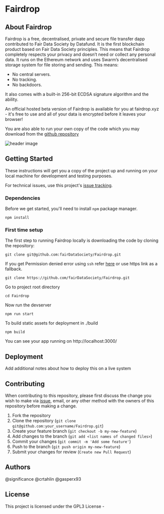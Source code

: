 # Fairdrop

## About Fairdrop
Fairdrop is a free, decentralised, private and secure file transfer dapp contributed to Fair Data Society by Datafund. It is the first blockchain product based on Fair Data Society principles. This means that Fairdrop completely respects your privacy and doesn’t need or collect any personal data. It runs on the Ethereum network and uses Swarm’s decentralised storage system for file storing and sending. This means:

* No central servers.
* No tracking.
* No backdoors.

It also comes with a built-in 256-bit ECDSA signature algorithm and the ability.

An official hosted beta version of Fairdrop is available for you at fairdrop.xyz - it's free to use and all of your data is encrypted before it leaves your browser!

You are also able to run your own copy of the code which you may download from the [github repository](http://github.com/fairDataSociety/Fairdrop)

![header image](https://raw.github.com/fairdatasociety/fairdrop/master/fairdrop.gif)

## Getting Started

These instructions will get you a copy of the project up and running on your local machine for  development and testing purposes.

For technical issues, use this project's [issue tracking](https://github.com/fairDataSociety/Fairdrop/issues).


### Dependencies

Before we get started, you'll need to install `npm` package manager. 


```
npm install
```



### First time setup

The first step to running Fairdrop locally is downloading the code by cloning the repository:


```
git clone git@github.com:fairDataSociety/Fairdrop.git
```

If you get Permission denied error using `ssh` refer [here](https://help.github.com/en/github/authenticating-to-github/error-permission-denied-publickey) or use https link as a fallback.

```
git clone https://github.com/fairDataSociety/Fairdrop.git
```
Go to project root directory
```
cd Fairdrop
```

Now run the devserver

```
npm run start
```

To build static assets for deployment in ./build
```
npm build
```


You can see your app running on http://localhost:3000/



## Deployment

Add additional notes about how to deploy this on a live system

## Contributing

When contributing to this repository, please first discuss the change you wish to make via [issue](https://github.com/fairDataSociety/Fairdrop/issues), email, or any other method with the owners of this repository before making a change.

1. Fork the repository
1. Clone the repository (`git clone git@github.com:your_username/Fairdrop.git`)
2. Create your feature branch (`git checkout -b my-new-feature`)
3. Add changes to the branch (`git add <list names of changed files>`)
4. Commit your changes (`git commit -m 'Add some feature'`)
5. Push to the branch (`git push origin my-new-feature`)
6. Submit your changes for review (`Create new Pull Request`)


## Authors

@significance
@crtahlin
@gasperx93

## License

This project is licensed under the GPL3 License - 
